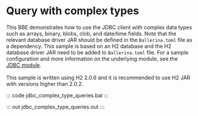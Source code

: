 # Query with complex types

This BBE demonstrates how to use the JDBC client with complex data types
such as arrays, binary, blobs, clob, and date/time fields. Note that the
relevant database driver JAR should be defined in the `Ballerina.toml` file as a dependency.
This sample is based on an H2 database and the H2 database driver JAR need to be added to `Ballerina.toml` file.
For a sample configuration and more information on the underlying module, see the [JDBC module](https://docs.central.ballerina.io/ballerinax/java.jdbc/latest/).<br><br>
This sample is written using H2 2.0.6 and it is recommended to use H2 JAR with versions higher than 2.0.2.

::: code jdbc_complex_type_queries.bal :::

::: out jdbc_complex_type_queries.out :::